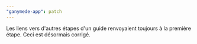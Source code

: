 ```yaml
---
"ganymede-app": patch
---
```


Les liens vers d'autres étapes d'un guide renvoyaient toujours à la première étape. Ceci est désormais corrigé.
